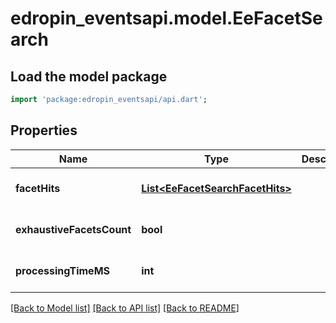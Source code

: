 # edropin_eventsapi.model.EeFacetSearch

## Load the model package
```dart
import 'package:edropin_eventsapi/api.dart';
```

## Properties
Name | Type | Description | Notes
------------ | ------------- | ------------- | -------------
**facetHits** | [**List&lt;EeFacetSearchFacetHits&gt;**](EeFacetSearchFacetHits.md) |  | [optional] [default to []]
**exhaustiveFacetsCount** | **bool** |  | [optional] [default to null]
**processingTimeMS** | **int** |  | [optional] [default to null]

[[Back to Model list]](../README.md#documentation-for-models) [[Back to API list]](../README.md#documentation-for-api-endpoints) [[Back to README]](../README.md)


